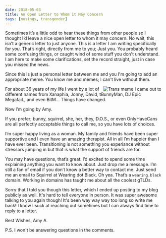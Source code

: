 ```yaml
---
date: 2018-05-03
title: An Open Letter to Whom it May Concern
tags: [musings, transgender]
---
```


Sometimes it’s a little odd to hear these things from other people so I thought I’d leave a nice open letter to whom it may concern. No wait, this isn’t a generic letter to just anyone. This is a letter I am writing specifically for _you_. That’s right, directly from me to you; Just you. You probably heard some confusing things, or caught wind of some stuff you don't understand. I am here to make some clarifications, set the record straight, just in case you missed the news.

Since this is just a personal letter between me and you I'm going to add an appropriate meme. You know me and memes; I can't live without them.

<img src="/img/2018/05-03_probably_trans_meme.jpg" alt="Trans meme I came out to" align="right">

For about 36 years of my life I went by a lot of different names from Xanaphia, Jonny, David, tBunnyMan, DJ Epic MegafaiL, and even BitM... Things have changed.

Now I’m going by Amy.

If you prefer; bunny, squirrel, she, her, they,  D.O.S., or even OnlyHaveCans are all perfectly acceptable things to call me, so you have lots of choices.

I’m super happy living as a woman. My family and friends have been super supportive and I even have an amazing therapist. All in all I’m happier than I have ever been. Transitioning is not something you experiance without stressors jumping in but that is what the support of friends are for.

You may have questions, that’s great. I’d excited to spend some time explaining anything you want to know about. Just drop me a message. I’m still a fan of email if you don’t know a better way to contact me. Just send me an email to Squirrel at Wearing dot Black. Oh yea. That’s a `wearing.black` domain. Working in domains has taught me about all the coolest gTLDs.

Sorry that I told you though this letter, which I ended up posting to my blog publicly as well. It's hard to tell everyone in person.  It was super awesome talking to you again though! It's been way way way too long so write me back! I know I suck at reaching out sometimes but I can always find time to reply to a letter.

Best Wishes,
Amy A.

P.S. I won't be answering questions in the comments.
